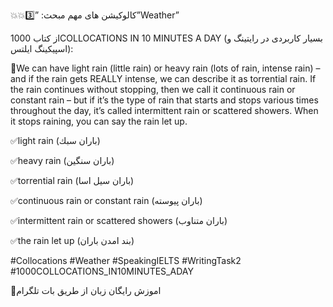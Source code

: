 💥💥كالوكيشن هاى مهم مبحث: ”3️⃣”Weather” 

از كتاب 1000COLLOCATIONS IN 10 MINUTES A DAY
(بسيار كاربردى در رايتينگ و اسپيكينگ ايلتس):


🔆We can have light rain (little rain) or heavy rain (lots of rain, intense rain) – and if the rain gets REALLY intense, we can describe it as torrential rain. If the rain continues without stopping, then we call it continuous rain or constant rain – but if it’s the type of rain that starts and stops various times throughout the day, it’s called intermittent rain or scattered showers. When it stops raining, you can say the rain let up.


✅light rain
(باران سبك)


✅heavy rain
(باران سنگين)


✅torrential rain
(باران سيل اسا)


✅continuous rain or constant rain 
(باران پيوسته)


✅intermittent rain or scattered showers
(باران متناوب)


✅the rain let up
(بند امدن باران)



#Collocations 
#Weather
#SpeakingIELTS 
#WritingTask2 
#1000COLLOCATIONS_IN10MINUTES_ADAY

🤖اموزش رایگان زبان از طریق بات تلگرام